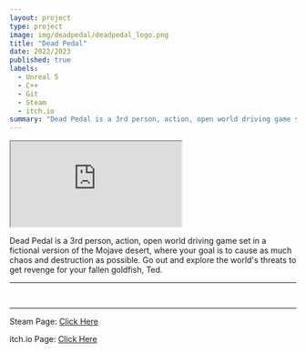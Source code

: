 ```yaml
---
layout: project
type: project
image: img/deadpedal/deadpedal_logo.png
title: "Dead Pedal"
date: 2022/2023
published: true
labels:
  - Unreal 5
  - C++
  - Git
  - Steam
  - itch.io
summary: "Dead Pedal is a 3rd person, action, open world driving game set in a fictional version of the Mojave desert."
---
```


<div class="ratio ratio-16x9">
  <iframe src="https://www.youtube.com/embed/hmdd7PEL4Rg" title="Dead Pedal Trailer" allowfullscreen></iframe>
</div>

<p class="pt-3 pb-1">Dead Pedal is a 3rd person, action, open world driving game set in a fictional version of the Mojave desert, where your goal is to cause as much chaos and destruction as possible. Go out and explore the world's threats to get revenge for your fallen goldfish, Ted. </p>

<hr>

<pre>

</pre>

<hr>

Steam Page: <a href="https://store.steampowered.com/app/2250160/Dead_Pedal/">Click Here</a>

itch.io Page: <a href="https://larnio.itch.io/dead-pedal">Click Here</a>
